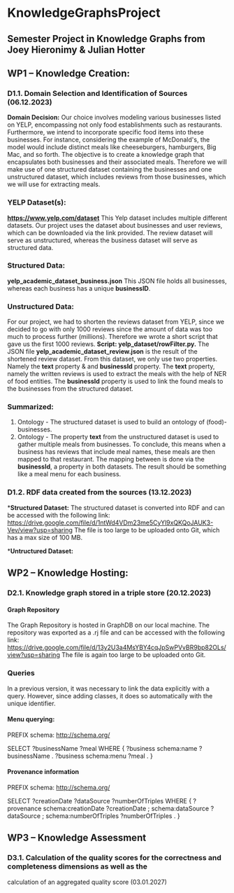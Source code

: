 # KnowledgeGraphsProject
## Semester Project in Knowledge Graphs from Joey Hieronimy & Julian Hotter

## WP1 – Knowledge Creation:
### D1.1. Domain Selection and Identification of Sources (06.12.2023)
**Domain Decision:** Our choice involves modeling various businesses listed on YELP, encompassing not only food establishments such as restaurants. Furthermore, we intend to incorporate specific food items into these businesses. For instance, considering the example of McDonald's, the model would include distinct meals like cheeseburgers, hamburgers, Big Mac, and so forth. The objective is to create a knowledge graph that encapsulates both businesses and their associated meals.
Therefore we will make use of one structured dataset containing the businesses and one unstructured dataset, which includes reviews from those businesses, which we will use for extracting meals.

### YELP Dataset(s): 
**https://www.yelp.com/dataset**
This Yelp dataset includes multiple different datasets.
Our project uses the dataset about businesses and user reviews, which can be downloaded via the link provided.
The review dataset will serve as unstructured, whereas the business dataset will serve as structured data.

### Structured Data:
**yelp_academic_dataset_business.json**
This JSON file holds all businesses, whereas each business has a unique **businessID**.

### Unstructured Data:
For our project, we had to shorten the reviews dataset from YELP, since we decided to go with only 1000 reviews since the amount of data was too much to process further (millions).
Therefore we wrote a short script that gave us the first 1000 reviews. **Script: yelp_dataset/rowFilter.py.**
The JSON file **yelp_academic_dataset_review.json** is the result of the shortened review dataset. 
From this dataset, we only use two properties. Namely the **text** property & and **businessId** property.
The **text** property, namely the written reviews is used to extract the meals with the help of NER of food entities.
The **businessId** property is used to link the found meals to the businesses from the structured dataset.

### Summarized:
1. Ontology - The structured dataset is used to build an ontology of (food)-businesses.
2. Ontology - The property **text** from the unstructured dataset is used to gather multiple meals from businesses.
   To conclude, this means when a business has reviews that include meal names, these meals are then mapped to that restaurant.
   The mapping between is done via the **businessId**, a property in both datasets.
   The result should be something like a meal menu for each business.


### D1.2. RDF data created from the sources (13.12.2023)
***Structured Dataset:**
The structured dataset is converted into RDF and can be accessed with the following link: 
https://drive.google.com/file/d/1ntWd4VDm23me5CyYl9xQKQoJAUK3-Vev/view?usp=sharing
The file is too large to be uploaded onto Git, which has a max size of 100 MB.

***Untructured Dataset:**


## WP2 – Knowledge Hosting:
### D2.1. Knowledge graph stored in a triple store (20.12.2023)
#### Graph Repository
The Graph Repository is hosted in GraphDB on our local machine. The repository was exported as a .rj file and can be accessed with the following link: https://drive.google.com/file/d/13y2U3a4MsYBY4cqJpSwPVvBR9bp82OLs/view?usp=sharing
The file is again too large to be uploaded onto Git.











### Queries

In a previous version, it was necessary to link the data explicitly with a query. However, since adding classes, it does so automatically with the unique identifier.

#### Menu querying:

PREFIX schema: <http://schema.org/>

SELECT ?businessName ?meal
WHERE {
  ?business schema:name ?businessName .
  ?business schema:menu ?meal .
}


#### Provenance information

PREFIX schema: <http://schema.org/>

SELECT ?creationDate ?dataSource ?numberOfTriples
WHERE {
  ?provenance schema:creationDate ?creationDate ;
              schema:dataSource ?dataSource ;
              schema:numberOfTriples ?numberOfTriples .
}

## WP3 – Knowledge Assessment
### D3.1. Calculation of the quality scores for the correctness and completeness dimensions as well as the
calculation of an aggregated quality score (03.01.2027)
